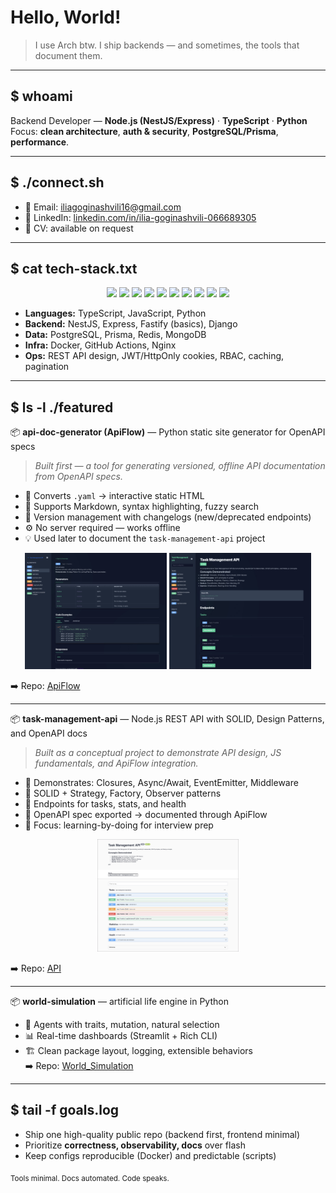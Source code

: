 #  Hello, World!

> I use Arch btw. I ship backends — and sometimes, the tools that document them.

---

## $ whoami
Backend Developer — **Node.js (NestJS/Express)** · **TypeScript** · **Python**  
Focus: **clean architecture**, **auth & security**, **PostgreSQL/Prisma**, **performance**.

---

## $ ./connect.sh
- 📧 Email: iliagoginashvili16@gmail.com  
- 🔗 LinkedIn: [linkedin.com/in/ilia-goginashvili-066689305](https://www.linkedin.com/in/ilia-goginashvili-066689305)  
- 📄 CV: available on request  

---

## $ cat tech-stack.txt
<p align="center">
  <img src="https://img.shields.io/badge/TypeScript-3178C6?style=for-the-badge&logo=typescript&logoColor=white"/>
  <img src="https://img.shields.io/badge/Node.js-339933?style=for-the-badge&logo=node.js&logoColor=white"/>
  <img src="https://img.shields.io/badge/NestJS-E0234E?style=for-the-badge&logo=nestjs&logoColor=white"/>
  <img src="https://img.shields.io/badge/Express-000000?style=for-the-badge&logo=express&logoColor=white"/>
  <img src="https://img.shields.io/badge/Python-3776AB?style=for-the-badge&logo=python&logoColor=white"/>
  <img src="https://img.shields.io/badge/PostgreSQL-4169E1?style=for-the-badge&logo=postgresql&logoColor=white"/>
  <img src="https://img.shields.io/badge/Prisma-2D3748?style=for-the-badge&logo=prisma&logoColor=white"/>
  <img src="https://img.shields.io/badge/Redis-D32F2F?style=for-the-badge&logo=redis&logoColor=white"/>
  <img src="https://img.shields.io/badge/Docker-2496ED?style=for-the-badge&logo=docker&logoColor=white"/>
  <img src="https://img.shields.io/badge/GitHub-181717?style=for-the-badge&logo=github&logoColor=white"/>
</p>

- **Languages:** TypeScript, JavaScript, Python  
- **Backend:** NestJS, Express, Fastify (basics), Django  
- **Data:** PostgreSQL, Prisma, Redis, MongoDB  
- **Infra:** Docker, GitHub Actions, Nginx  
- **Ops:** REST API design, JWT/HttpOnly cookies, RBAC, caching, pagination  

---

## $ ls -l ./featured

📦 **api-doc-generator (ApiFlow)** — Python static site generator for OpenAPI specs  
> *Built first — a tool for generating versioned, offline API documentation from OpenAPI specs.*

- 📄 Converts `.yaml` → interactive static HTML  
- 🧭 Supports Markdown, syntax highlighting, fuzzy search  
- 🧩 Version management with changelogs (new/deprecated endpoints)  
- ⚙️ No server required — works offline  
- 💡 Used later to document the `task-management-api` project  

<p align="center">
  <img src="https://github.com/Ilia01/Ilia01/blob/main/Screenshot%202025-10-13%20at%2012.33.25.jpg" width="45%"/>  
  <img src="https://github.com/Ilia01/Ilia01/blob/main/Screenshot%202025-10-13%20at%2012.33.39.jpg" width="45%"/>
</p>

➡️ Repo: [ApiFlow](https://github.com/Ilia01/apiflow)

---

📦 **task-management-api** — Node.js REST API with SOLID, Design Patterns, and OpenAPI docs  
> *Built as a conceptual project to demonstrate API design, JS fundamentals, and ApiFlow integration.*

- 🧩 Demonstrates: Closures, Async/Await, EventEmitter, Middleware  
- 🧱 SOLID + Strategy, Factory, Observer patterns  
- 🧮 Endpoints for tasks, stats, and health  
- 🧭 OpenAPI spec exported → documented through ApiFlow  
- 🧠 Focus: learning-by-doing for interview prep  

<p align="center">
  <img src="https://github.com/Ilia01/Ilia01/blob/main/Screenshot%202025-10-13%20at%2012.32.38.jpg" width="45%"/>
</p>

➡️ Repo: [API](https://github.com/Ilia01/Task-Management-API-Demo)  

---

📦 **world-simulation** — artificial life engine in Python  
- 🧬 Agents with traits, mutation, natural selection  
- 📊 Real-time dashboards (Streamlit + Rich CLI)  
- 🏗️ Clean package layout, logging, extensible behaviors  
➡️ Repo: [World_Simulation](https://github.com/Ilia01/World-Simulation)

---

## $ tail -f goals.log
- Ship one high-quality public repo (backend first, frontend minimal)  
- Prioritize **correctness, observability, docs** over flash  
- Keep configs reproducible (Docker) and predictable (scripts)  

<sub>Tools minimal. Docs automated. Code speaks.</sub>
